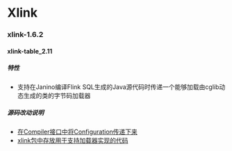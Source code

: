 # Xlink

### xlink-1.6.2

#### xlink-table_2.11

##### 特性

* 支持在Janino编译Flink SQL生成的Java源代码时传递一个能够加载由cglib动态生成的类的字节码加载器


##### 源码改动说明

* [在Compiler接口中将Configuration传递下来](https://github.com/dongjiaqiang/Xlink/blob/master/xlink-1.6.2/xlink-table_2.11/src/main/scala/org/apache/flink/table/codegen/Compiler.scala)
* [xlink包中存放用于支持加载器实现的代码](https://github.com/dongjiaqiang/Xlink/tree/master/xlink-1.6.2/xlink-table_2.11/src/main/scala/org/apache/flink/table/xlink)
